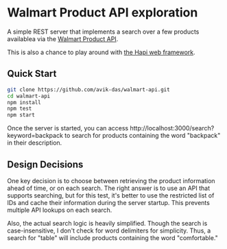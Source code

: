 Walmart Product API exploration
===============================

A simple REST server that implements a search over a few products availablea via the [Walmart Product API](https://developer.walmartlabs.com/docs/read/Product_Lookup_API__new).

This is also a chance to play around with [the Hapi web framework](http://hapijs.com/).

Quick Start
-----------

```sh
git clone https://github.com/avik-das/walmart-api.git
cd walmart-api
npm install
npm test
npm start
```

Once the server is started, you can access http://localhost:3000/search?keyword=backpack to search for products containing the word "backpack" in their description.

Design Decisions
----------------

One key decision is to choose between retrieving the product information ahead of time, or on each search. The right answer is to use an API that supports searching, but for this test, it's better to use the restricted list of IDs and cache their information during the server startup. This prevents multiple API lookups on each search.

Also, the actual search logic is heavily simplified. Though the search is case-insensitive, I don't check for word delimiters for simplicity. Thus, a search for "table" will include products containing the word "comfortable."
